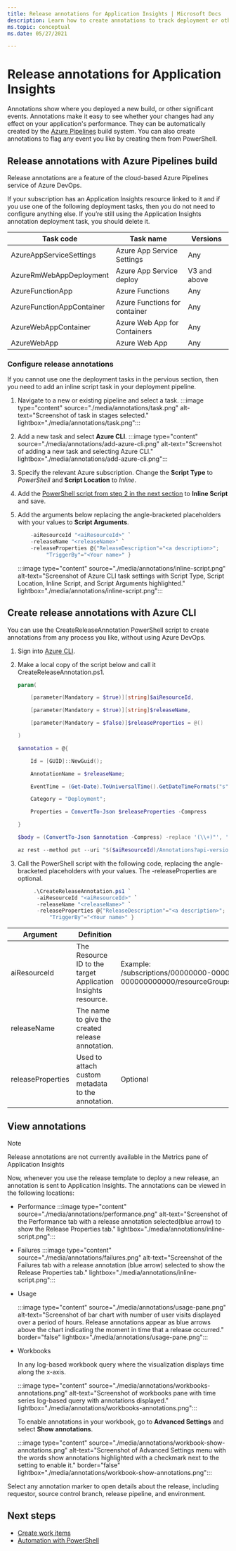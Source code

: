 ```yaml
---
title: Release annotations for Application Insights | Microsoft Docs
description: Learn how to create annotations to track deployment or other significant events with Application Insights.
ms.topic: conceptual
ms.date: 05/27/2021

---
```


# Release annotations for Application Insights

Annotations show where you deployed a new build, or other significant events. Annotations make it easy to see whether your changes had any effect on your application's performance. They can be automatically created by the [Azure Pipelines](/azure/devops/pipelines/tasks/) build system. You can also create annotations to flag any event you like by creating them from PowerShell.

## Release annotations with Azure Pipelines build

Release annotations are a feature of the cloud-based Azure Pipelines service of Azure DevOps.

If your subscription has an Application Insights resource linked to it and if you use one of the following deployment tasks, then you do not need to configure anything else. If you’re still using the Application Insights annotation deployment task, you should delete it.  

| Task code                 | Task name                     | Versions     |
|---------------------------|-------------------------------|--------------|
| AzureAppServiceSettings   | Azure App Service Settings    | Any          |
| AzureRmWebAppDeployment   | Azure App Service deploy      | V3 and above |
| AzureFunctionApp          | Azure Functions               | Any          |
| AzureFunctionAppContainer | Azure Functions for container | Any          |
| AzureWebAppContainer      | Azure Web App for Containers  | Any          |
| AzureWebApp               | Azure Web App                 | Any          |

### Configure release annotations

If you cannot use one the deployment tasks in the pervious section, then you need to add an inline script task in your deployment pipeline.

1. Navigate to a new or existing pipeline and select a task.
    :::image type="content" source="./media/annotations/task.png" alt-text="Screenshot of task in stages selected." lightbox="./media/annotations/task.png":::
1. Add a new task and select **Azure CLI**.
    :::image type="content" source="./media/annotations/add-azure-cli.png" alt-text="Screenshot of adding a new task and selecting Azure CLI." lightbox="./media/annotations/add-azure-cli.png":::
1. Specify the relevant Azure subscription.  Change the **Script Type** to *PowerShell* and **Script Location** to *Inline*.
1. Add the [PowerShell script from step 2 in the next section](#create-release-annotations-with-azure-cli) to **Inline Script** and save.
1. Add the arguments below replacing the angle-bracketed placeholders with your values to **Script Arguments**.

    ```powershell
        -aiResourceId "<aiResourceId>" `
        -releaseName "<releaseName>" `
        -releaseProperties @{"ReleaseDescription"="<a description>";
             "TriggerBy"="<Your name>" }
    ```

    :::image type="content" source="./media/annotations/inline-script.png" alt-text="Screenshot of Azure CLI task settings with Script Type, Script Location, Inline Script, and Script Arguments highlighted." lightbox="./media/annotations/inline-script.png":::

## Create release annotations with Azure CLI

You can use the CreateReleaseAnnotation PowerShell script to create annotations from any process you like, without using Azure DevOps.

1. Sign into [Azure CLI](https://docs.microsoft.com/cli/azure/authenticate-azure-cli).

2. Make a local copy of the script below and call it CreateReleaseAnnotation.ps1.

    ```powershell
    param( 
    
        [parameter(Mandatory = $true)][string]$aiResourceId, 
    
        [parameter(Mandatory = $true)][string]$releaseName, 
    
        [parameter(Mandatory = $false)]$releaseProperties = @() 
    
    ) 
    
    $annotation = @{ 
    
        Id = [GUID]::NewGuid(); 
    
        AnnotationName = $releaseName; 
    
        EventTime = (Get-Date).ToUniversalTime().GetDateTimeFormats("s")[0]; 
    
        Category = "Deployment"; 
    
        Properties = ConvertTo-Json $releaseProperties -Compress 
    
    } 
    
    $body = (ConvertTo-Json $annotation -Compress) -replace '(\\+)"', '$1$1"' -replace "`"", "`"`"" 
    
    az rest --method put --uri "$($aiResourceId)/Annotations?api-version=2015-05-01" --body "$($body) " 
    ```

3. Call the PowerShell script with the following code, replacing the angle-bracketed placeholders with your values. The -releaseProperties are optional.

    ```powershell
         .\CreateReleaseAnnotation.ps1 `
          -aiResourceId "<aiResourceId>" `
          -releaseName "<releaseName>" `
          -releaseProperties @{"ReleaseDescription"="<a description>";
              "TriggerBy"="<Your name>" }
    ```

|Argument | Definition | Note|
|--------------|-----------------------|--------------------|
|aiResourceId | The Resource ID to the target Application Insights resource. | Example:<br> /subscriptions/00000000-0000-0000-0000-000000000000/resourceGroups/MyRGName/providers/microsoft.insights/components/MyResourceName|
|releaseName | The name to give the created release annotation. | | 
|releaseProperties | Used to attach custom metadata to the annotation. | Optional|

## View annotations

> [!NOTE]
> Release annotations are not currently available in the Metrics pane of Application Insights

Now, whenever you use the release template to deploy a new release, an annotation is sent to Application Insights. The annotations can be viewed in the following locations:

- Performance
    :::image type="content" source="./media/annotations/performance.png" alt-text="Screenshot of the Performance tab with a release annotation selected(blue arrow) to show the Release Properties tab." lightbox="./media/annotations/inline-script.png":::

- Failures
    :::image type="content" source="./media/annotations/failures.png" alt-text="Screenshot of the Failures tab with a release annotation (blue arrow) selected to show the Release Properties tab." lightbox="./media/annotations/inline-script.png":::
- Usage

    :::image type="content" source="./media/annotations/usage-pane.png" alt-text="Screenshot of bar chart with number of user visits displayed over a period of hours. Release annotations appear as blue arrows above the chart indicating the moment in time that a release occurred." border="false" lightbox="./media/annotations/usage-pane.png":::

- Workbooks

    In any log-based workbook query where the visualization displays time along the x-axis.
    
    :::image type="content" source="./media/annotations/workbooks-annotations.png" alt-text="Screenshot of workbooks pane with time series log-based query with annotations displayed." lightbox="./media/annotations/workbooks-annotations.png":::
    
    To enable annotations in your workbook, go to **Advanced Settings** and select **Show annotations**.
    
    :::image type="content" source="./media/annotations/workbook-show-annotations.png" alt-text="Screenshot of Advanced Settings menu with the words show annotations highlighted with a checkmark next to the setting to enable it." border="false" lightbox="./media/annotations/workbook-show-annotations.png":::

Select any annotation marker to open details about the release, including requestor, source control branch, release pipeline, and environment.

## Next steps

* [Create work items](./diagnostic-search.md#create-work-item)
* [Automation with PowerShell](./powershell.md)
